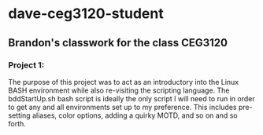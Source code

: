 # dave-ceg3120-student
## Brandon's classwork for the class CEG3120
### Project 1:
The purpose of this project was to act as an introductory into the Linux BASH environment while also re-visiting the scripting language.  The bddStartUp.sh bash script is ideally the only script I will need to run in order to get any and all environments set up to my preference.  This includes pre-setting aliases, color options, adding a quirky MOTD, and so on and so forth.
